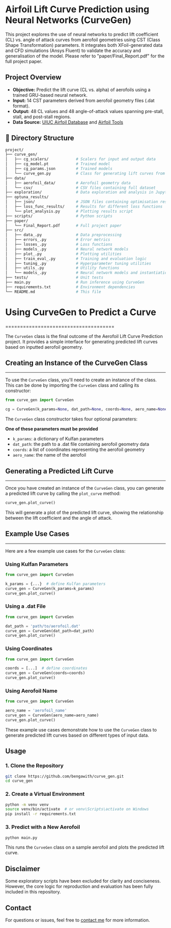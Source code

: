 # Airfoil Lift Curve Prediction using Neural Networks (CurveGen)

This project explores the use of neural networks to predict lift coefficient (CL) vs. angle of attack curves from aerofoil geometries using CST (Class Shape Transformation) parameters. It integrates both XFoil-generated data and CFD simulations (Ansys Fluent) to validate the accuracy and generalisation of the model. Please refer to "paper/Final_Report.pdf" for the full project paper.

## Project Overview
- **Objective:** Predict the lift curve (CL vs. alpha) of aerofoils using a trained GRU-based neural network.
- **Input:** 14 CST parameters derived from aerofoil geometry files (.dat format).
- **Output:** 48 CL values and 48 angle-of-attack values spanning pre-stall, stall, and post-stall regions.
- **Data Source:** [UIUC Airfoil Database](https://m-selig.ae.illinois.edu/ads/coord_database.html) and [Airfoil Tools](http://airfoiltools.com/)

## 📁 Directory Structure
```bash
project/
├── curve_gen/          
│   ├── cg_scalers/            # Scalers for input and output data
│   ├── cg_model.pt            # Trained model
│   ├── cg_params.json         # Trained models
│   └── curve_gen.py           # Class for generating lift curves from aerofoils
├── data/
│   ├── aerofoil_data/         # Aerofoil geometry data
│   └── csv/                   # CSV files containing full dataset
├── exploration/               # Data exploration and analysis in Jupyter Notebooks
├── optuna_results/
│   ├── json/                  # JSON files containing optimisation results and names
│   ├── loss_func_results/     # Results for different loss functions
│   └── plot_analysis.py       # Plotting results script
├── scripts/                   # Python scripts
├── paper/
│   └── Final_Report.pdf       # Full project paper
├── src/
│   ├── data_.py               # Data preprocessing
│   ├── errors_.py             # Error metrics
│   ├── losses_.py             # Loss functions
│   ├── models_.py             # Neural network models
│   ├── plot_.py               # Plotting utilities
│   ├── train_eval_.py         # Training and evaluation logic
│   ├── tuning_.py             # Hyperparameter tuning utilities
│   ├── utils_.py              # Utility functions
│   └── models_.py             # Neural network models and instantiation function
├── tests/                     # Unit tests
├── main.py                    # Run inference using CurveGen
├── requirements.txt           # Environment dependencies
└── README.md                  # This file
```


# Using CurveGen to Predict a Curve
=====================================

The `CurveGen` class is the final outcome of the Aerofoil Lift Curve Prediction project. It provides a simple interface for generating predicted lift curves based on inputted aerofoil geometry.

## Creating an Instance of the CurveGen Class
---------------------------------------------

To use the `CurveGen` class, you'll need to create an instance of the class. This can be done by importing the `CurveGen` class and calling its constructor:

```python
from curve_gen import CurveGen

cg = CurveGen(k_params=None, dat_path=None, coords=None, aero_name=None)
```

The `CurveGen` class constructor takes four optional parameters:

**One of these parameters must be provided**

* `k_params`: a dictionary of Kulfan parameters
* `dat_path`: the path to a .dat file containing aerofoil geometry data
* `coords`: a list of coordinates representing the aerofoil geometry
* `aero_name`: the name of the aerofoil

## Generating a Predicted Lift Curve
--------------------------------------

Once you have created an instance of the `CurveGen` class, you can generate a predicted lift curve by calling the `plot_curve` method:

```python
curve_gen.plot_curve()
```

This will generate a plot of the predicted lift curve, showing the relationship between the lift coefficient and the angle of attack.

## Example Use Cases
--------------------

Here are a few example use cases for the `CurveGen` class:

### Using Kulfan Parameters

```python
from curve_gen import CurveGen

k_params = {...}  # define Kulfan parameters
curve_gen = CurveGen(k_params=k_params)
curve_gen.plot_curve()
```

### Using a .dat File

```python
from curve_gen import CurveGen

dat_path = 'path/to/aerofoil.dat'
curve_gen = CurveGen(dat_path=dat_path)
curve_gen.plot_curve()
```

### Using Coordinates

```python
from curve_gen import CurveGen

coords = [...]  # define coordinates
curve_gen = CurveGen(coords=coords)
curve_gen.plot_curve()
```

### Using Aerofoil Name

```python
from curve_gen import CurveGen

aero_name = 'aerofoil_name'
curve_gen = CurveGen(aero_name=aero_name)
curve_gen.plot_curve()
```

These example use cases demonstrate how to use the `CurveGen` class to generate predicted lift curves based on different types of input data.

## Usage

### 1. Clone the Repository
```bash
git clone https://github.com/bengawith/curve_gen.git
cd curve_gen
```

### 2. Create a Virtual Environment
```bash
python -m venv venv
source venv/bin/activate  # or venv\Scripts\activate on Windows
pip install -r requirements.txt
```

### 3. Predict with a New Aerofoil
```bash
python main.py
```
This runs the `CurveGen` class on a sample aerofoil and plots the predicted lift curve.

## Disclaimer
Some exploratory scripts have been excluded for clarity and conciseness. However, the core logic for reproduction and evaluation has been fully included in this repository.

## Contact
For questions or issues, feel free to [contact me](mailto:enrbgawi@ljmu.ac.uk) for more information.
